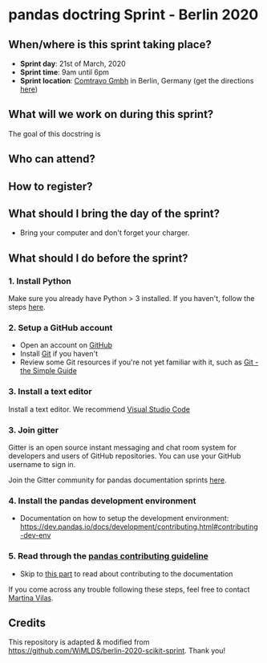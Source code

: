 # pandas doctring Sprint - Berlin 2020

## When/where is this sprint taking place?
- **Sprint day**: 21st of March, 2020
- **Sprint time**: 9am until 6pm
- **Sprint location**: [Comtravo Gmbh](https://www.comtravo.com/de/) in Berlin, Germany (get the directions [here](https://www.google.com/maps/place/Comtravo+GmbH/@52.49445,13.4208812,17z/data=!3m1!4b1!4m5!3m4!1s0x47a84e3a1ac9d0a3:0xae81205016b51c44!8m2!3d52.49445!4d13.4230699?shorturl=1))


## What will we work on during this sprint?
The goal of this docstring is 


## Who can attend?


## How to register?


## What should I bring the day of the sprint?
- Bring your computer and don't forget your charger.


## What should I do before the sprint?
### 1. Install Python
Make sure you already have Python > 3 installed. If you haven't, follow the steps [here](https://www.python.org/downloads/).

### 2. Setup a GitHub account
- Open an account on [GitHub](https://github.com)
- Install [Git](https://git-scm.com/book/en/v2/Getting-Started-Installing-Git) if you haven't
- Review some Git resources if you're not yet familiar with it, such as [Git - the Simple Guide](https://rogerdudler.github.io/git-guide/)

### 3. Install a text editor
Install a text editor. We recommend [Visual Studio Code](https://code.visualstudio.com/)

### 3. Join gitter
Gitter is an open source instant messaging and chat room system for developers and users of GitHub repositories. You can use your GitHub username to sign in.

Join the Gitter community for pandas documentation sprints [here](https://gitter.im/py-sprints/pandas-doc).

### 4. Install the pandas development environment
- Documentation on how to setup the development environment: https://dev.pandas.io/docs/development/contributing.html#contributing-dev-env

### 5. Read through the [pandas contributing guideline](https://dev.pandas.io/docs/development/contributing.html)
- Skip to [this part](https://dev.pandas.io/docs/development/contributing.html#contributing-to-the-documentation) to read about contributing to the documentation

If you come across any trouble following these steps, feel free to contact [Martina Vilas](https://github.com/martinagvilas).

## Credits
This repository is adapted & modified from https://github.com/WiMLDS/berlin-2020-scikit-sprint. Thank you!